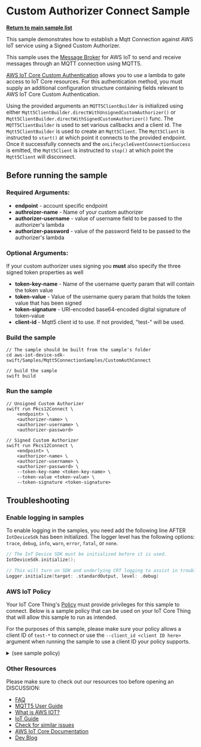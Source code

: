 # Custom Authorizer Connect Sample

[**Return to main sample list**](../../README.md)

This sample demonstrates how to establish a Mqtt Connection against AWS IoT service using a Signed Custom Authorizer. 

This sample uses the
[Message Broker](https://docs.aws.amazon.com/iot/latest/developerguide/iot-message-broker.html)
for AWS IoT to send and receive messages through an MQTT connection using MQTT5.

[AWS IoT Core Custom Authentication](https://docs.aws.amazon.com/iot/latest/developerguide/custom-authentication.html) allows you to use a lambda to gate access to IoT Core resources. For this authentication method, you must supply an additional configuration structure containing fields relevant to AWS IoT Core Custom Authentication.

Using the provided arguments an `MQTT5ClientBuilder` is initialized using either `Mqtt5ClientBuilder.directWithUnsignedCustomAuthorizer()` or `Mqtt5ClientBuilder.directWithSignedCustomAuthorizer()` func. The `MQTT5ClientBuilder` is used to set various callbacks and a client id. The `Mqtt5ClientBuilder` is used to create an `Mqtt5Client`. The `Mqtt5Client` is instructed to `start()` at which point it connects to the provided endpoint. Once it successfully connects and the `onLifecycleEventConnectionSuccess` is emitted, the `Mqtt5Client` is instructed to `stop()` at which point the `Mqtt5Client` will disconnect.

## Before running the sample

### Required Arguments:
* <b>endpoint</b> - account specific endpoint
* <b>authroizer-name</b> - Name of your custom authorizer
* <b>authorizer-username</b> - value of username field to be passed to the authorizer's lambda
* <b>authorizer-password</b> - value of the password field to be passed to the authorizer's lambda
### Optional Arguments:
<note>If your custom authorizer uses signing you <b>must</b> also specify the three signed token properties as well</note>
* <b>token-key-name</b> - Name of the username querty param that will contain the token value
* <b>token-value</b> - Value of the username query param that holds the token value that has been signed
* <b>token-signature</b> - URI-encoded base64-encoded digital signature of token-value
* <b>client-id</b> - Mqtt5 client id to use. If not provided, "test-<UUID>" will be used.

### Build the sample
```
// The sample should be built from the sample's folder
cd aws-iot-device-sdk-swift/Samples/Mqtt5ConnectionSamples/CustomAuthConnect

// build the sample
swift build
```
### Run the sample
```
// Unsigned Custom Authorizer
swift run Pkcs12Connect \
    <endpoint> \
    <authorizer-name> \
    <authorizer-username> \
    <authorizer-password>

// Signed Custom Authorizer
swift run Pkcs12Connect \
    <endpoint> \
    <authorizer-name> \
    <authorizer-username> \
    <authorizer-password> \
    --token-key-name <token-key-name> \
    --token-value <token-value> \
    --token-signature <token-signature>

```

## Troubleshooting
### Enable logging in samples

To enable logging in the samples, you need add the following line AFTER `IotDeviceSdk` has been initialized. The logger level has the following options: `trace`, `debug`, `info`, `warn`, `error`, `fatal`, or `none`.
```swift
// The IoT Device SDK must be initialized before it is used.
IotDeviceSdk.initialize();

// This will turn on SDK and underlying CRT logging to assist in troubleshooting.
Logger.initialize(target: .standardOutput, level: .debug)
```
### AWS IoT Policy
Your IoT Core Thing's [Policy](https://docs.aws.amazon.com/iot/latest/developerguide/iot-policies.html) must provide privileges for this sample to connect. Below is a sample policy that can be used on your IoT Core Thing that will allow this sample to run as intended.

For the purposes of this sample, please make sure your policy allows a client ID of `test-*` to connect or use the `--client_id <client ID here>` argument when running the sample to use a client ID your policy supports.

<details>
<summary>(see sample policy)</summary>

```
{
  "Version": "2012-10-17",
  "Statement": [
    {
      "Effect": "Allow",
      "Action": [
        "iot:Connect"
      ],
      "Resource": [
        "arn:aws:iot:<b>region</b>:<b>account</b>:client/test-*"
      ]
    }
  ]
}
```

  Replace with the following with the data from your AWS account:
  * `<region>`: The AWS IoT Core region where you created your AWS IoT Core thing you wish to use with this sample. For example`us-east-1`.
  * `<account>`: Your AWS IoT Core account ID. This is the set of numbers in the top right next to your AWS account name whenusing the AWS IoT Core website.

  Note that in a real application, you may want to avoid the use of wildcards in your ClientID or use them selectively. Please follow best practices when working with AWS on production applications using the SDK.

</details>

### Other Resources
Please make sure to check out our resources too before opening an DISCUSSION:
* [FAQ](../../../Documentation/FAQ.md)
* [MQTT5 User Guide](../../../Documentation/MQTT5_Userguide.md)
* [What is AWS IOT?](https://docs.aws.amazon.com/iot/latest/developerguide/what-is-aws-iot.html)
* [IoT Guide](https://docs.aws.amazon.com/iot/latest/developerguide/what-is-aws-iot.html)
* [Check for similar issues](https://github.com/aws/aws-iot-device-sdk-swift/issues)
* [AWS IoT Core Documentation](https://docs.aws.amazon.com/iot/)
* [Dev Blog](https://aws.amazon.com/blogs/?awsf.blog-master-iot=category-internet-of-things%23amazon-freertos%7Ccategory-internet-of-things%23aws-greengrass%7Ccategory-internet-of-things%23aws-iot-analytics%7Ccategory-internet-of-things%23aws-iot-button%7Ccategory-internet-of-things%23aws-iot-device-defender%7Ccategory-internet-of-things%23aws-iot-device-management%7Ccategory-internet-of-things%23aws-iot-platform)

